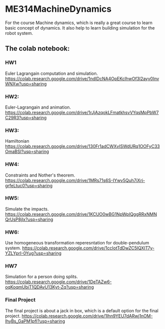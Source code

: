 # ME314MachineDynamics
For the course Machine dynamics, which is really a great course to learn basic concept of dynamics. It also help to learn building simulation for the robot system. 
## The colab notebook:
### HW1
Euler Lagrangain computation and simulation.
https://colab.research.google.com/drive/1ndIDcNA4OpEKcIhwOf3l2ayv0InvWNXw?usp=sharing
### HW2:
Euler-Lagrangain and animation. 
https://colab.research.google.com/drive/1rJjAzqokLFmatkhsvVYqsMpPbW7C29R3?usp=sharing
### HW3:
Hamiltonian 
https://colab.research.google.com/drive/130Fr1adCWXvISWdURq1OOFyC33OmaBSI?usp=sharing
### HW4:
Constraints and Nother's theorem. 
https://colab.research.google.com/drive/1MRs71s6S-IYwv5Quh7iXrj-grfeLtuc0?usp=sharing
### HW5:
Simulate the impacts.
https://colab.research.google.com/drive/1KCUO0wBG1NpWpIQggRRxNMNQrUsP8jIx?usp=sharing
### HW6:
Use homogeneous transformation reperesntation for double-pendulum system. 
https://colab.research.google.com/drive/1ccIotTdDwZC5IQXIT7y-YZLYprI-0Yug?usp=sharing
### HW7
Simulation for a person doing splits.
https://colab.research.google.com/drive/1DeTAZw6-oqKoqmUbiT1QDAvU13Kyt-Zq?usp=sharing
### Final Project 
The final project is about a jack in box, which is a default option for the final project.
https://colab.research.google.com/drive/1lhn9YEU7dARwj1nOM-lhyBs_GaPM1pfI?usp=sharing
